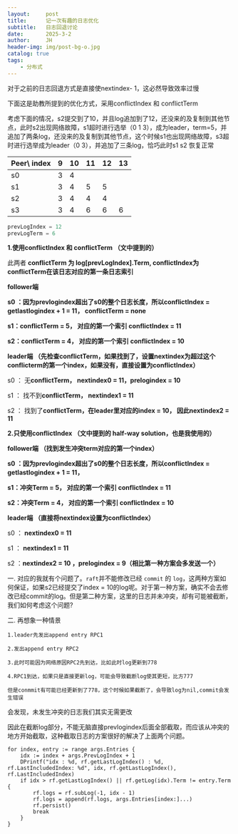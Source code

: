 ```yaml
---
layout:     post
title:      记一次有趣的日志优化
subtitle:   日志回退讨论
date:       2025-3-2
author:     JH
header-img: img/post-bg-o.jpg
catalog: true
tags:
    - 分布式
---
```

对于之前的日志回退方式是直接使nextindex- 1，这必然导致效率过慢

下面这是助教所提到的优化方式，采用conflictIndex 和 conflictTerm

考虑下面的情况，s2提交到了10，并且log追加到了12，还没来的及复制到其他节点，此时s2出现网络故障，s1超时进行选举（0 1 3），成为leader，term=5，并追加了两条log，还没来的及复制到其他节点，这个时候s1也出现网络故障，s3超时进行选举成为leader（0 3），并追加了三条log，恰巧此时s1 s2 恢复正常


| Peer\\ index | 9 | 10 | 11 | 12 | 13 |
| ------------ | - | -- | -- | -- | -- |
| s0           | 3 | 4  |    |    |    |
| s1           | 3 | 4  | 5  | 5  |    |
| s2           | 3 | 4  | 4  | 4  |    |
| s3           | 3 | 4  | 6  | 6  | 6  |

```go
prevLogIndex = 12
prevLogTerm = 6
```

**1.使用conflictIndex 和 conflictTerm （文中提到的）**

此两者 **conflictTerm 为 log[**prevLogIndex**].Term, conflictIndex为conflictTerm在该日志对应的第一条日志索引**

**follower端**

**s0 ：因为prevlogindex超出了s0的整个日志长度，所以conflictIndex = getlastlogindex + 1 = 11， conflictTerm = none**

**s1：conflictTerm = 5， 对应的第一个索引 conflictIndex = 11**

**s2：conflictTerm = 4， 对应的第一个索引 conflictIndex = 10**

**leader端 （先检查conflictTerm，如果找到了，设置nextindex为超过这个conflicterm的第一个index，如果没有，直接设置为conflictIndex）**

s0 ： 无**conflictTerm， nextindex0 = 11，prelogindex = 10**

s1 ： 找不到**conflictTerm， nextindex1 = 11**

s2 ： 找到了**conflictTerm，在leader里对应的index = 10， 因此nextindex2 = 11**


**2.只使用conflictIndex （文中提到的 half-way solution，也是我使用的）**

**follower端 （找到发生冲突term对应的第一个index）**

**s0 ：因为prevlogindex超出了s0的整个日志长度，所以conflictIndex = getlastlogindex + 1 = 11，**

**s1：冲突Term = 5， 对应的第一个索引 conflictIndex = 11**

**s2：冲突Term = 4， 对应的第一个索引 conflictIndex = 10**

**leader端 （直接将nextindex设置为conflictIndex）**

s0 ：  **nextindex0 = 11**

s1 ：  **nextindex1 = 11**

s2 ：**nextindex2 = 10 ，prelogindex = 9（相比第一种方案会多发送一个）**

一. 对应的我就有个问题了。`raft`并不能修改已经 `commit` 的 `log`，这两种方案如何保证，如果s2已经提交了index  = 10的log呢。对于第一种方案，确实不会去修改已经commit的log。但是第二种方案，这里的日志并未冲突，却有可能被截断，我们如何考虑这个问题?

二. 再想象一种情景

```1.leader先发出append
1.leader先发出append entry RPC1

2.发出append entry RPC2

3.此时可能因为网络原因RPC2先到达，比如此时log更新到778

4.RPC1到达，如果只是直接更新log，可能会导致截断log使其更短，比方777

但是conmmit有可能已经更新到了778，这个时候如果截断了，会导致log为nil,commit会发生错误
```

会发现，未发生冲突的日志我们其实无需更改

因此在截断log部分，不能无脑直接prevlogindex后面全部截取，而应该从冲突的地方开始截取，这种截取日志的方案很好的解决了上面两个问题。

```
for index, entry := range args.Entries {
	idx := index + args.PrevLogIndex + 1
	DPrintf("idx : %d, rf.getLastLogIndex() : %d, rf.LastIncludedIndex: %d", idx, rf.getLastLogIndex(), rf.LastIncludedIndex)
	if idx > rf.getLastLogIndex() || rf.getLog(idx).Term != entry.Term {
		rf.logs = rf.subLog(-1, idx - 1)
		rf.logs = append(rf.logs, args.Entries[index:]...)
		rf.persist()
		break
	}
}
```
